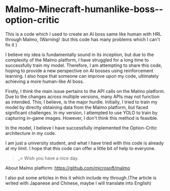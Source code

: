 # Malmo-Minecraft-humanlike-boss--option-critic
This is a code which I used to create an AI boss same like human with HRL through Malmo, (Warning! :but this code has many problems which I can't fix it )

I believe my idea is fundamentally sound in its inception, but due to the complexity of the Malmo platform, I have struggled for a long time to successfully train my model. Therefore, I am attempting to share this code, hoping to provide a new perspective on AI bosses using reinforcement learning. I also hope that someone can improve upon my code, ultimately achieving a more human-like AI boss.

Firstly, I think the main issue pertains to the API calls on the Malmo platform. Due to the changes across multiple versions, many APIs may not function as intended. This, I believe, is the major hurdle. Initially, I tried to train my model by directly obtaining data from the Malmo platform, but faced significant challenges. In my version, I attempted to use YOLO to train by capturing in-game images. However, I don't think this method is feasible.

In the model, I believe I have successfully implemented the Option-Critic architecture in my code.

I am just a university student, and what I have tried with this code is already at my limit. I hope that this code can offer a little bit of help to everyone.
>_<
Wish you have a nice day.


About Malmo platform: https://github.com/microsoft/malmo

I also put some articles in this it which include my through.(The article is writed with Japanese and Chinese, maybe I will translate into English)
